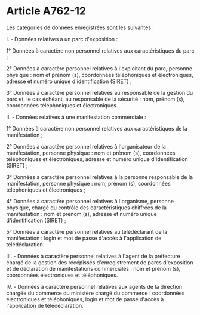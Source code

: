 # Article A762-12

<p>Les catégories de données enregistrées sont les suivantes : </p><p>I. - Données relatives à un parc d'exposition : </p><p>1° Données à caractère non personnel relatives aux caractéristiques du parc ; </p><p>2° Données à caractère personnel relatives à l'exploitant du parc, personne physique : nom et prénom (s), coordonnées téléphoniques et électroniques, adresse et numéro unique d'identification (SIRET) ; </p><p>3° Données à caractère personnel relatives au responsable de la gestion du parc et, le cas échéant, au responsable de la sécurité : nom, prénom (s), coordonnées téléphoniques et électroniques. </p><p>II. - Données relatives à une manifestation commerciale : </p><p>1° Données à caractère non personnel relatives aux caractéristiques de la manifestation ;</p><p> 2° Données à caractère personnel relatives à l'organisateur de la manifestation, personne physique : nom et prénom (s), coordonnées téléphoniques et électroniques, adresse et numéro unique d'identification (SIRET) ; </p><p>3° Données à caractère personnel relatives à la personne responsable de la manifestation, personne physique : nom, prénom (s), coordonnées téléphoniques et électroniques ; </p><p>4° Données à caractère personnel relatives à l'organisme, personne physique, chargé du contrôle des caractéristiques chiffrées de la manifestation : nom et prénom (s), adresse et numéro unique d'identification (SIRET) ; </p><p>5° Données à caractère personnel relatives au télédéclarant de la manifestation : login et mot de passe d'accès à l'application de télédéclaration. </p><p>III. - Données à caractère personnel relatives à l'agent de la préfecture chargé de la gestion des récépissés d'enregistrement de parcs d'exposition et de déclaration de manifestations commerciales : nom et prénom (s), coordonnées électroniques et téléphoniques. </p><p>IV. - Données à caractère personnel relatives aux agents de la direction chargée du commerce du ministère chargé du commerce : coordonnées électroniques et téléphoniques, login et mot de passe d'accès à l'application de télédéclaration.</p>